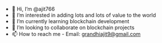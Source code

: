 - 👋 Hi, I’m @ajit766
- 👀 I’m interested in adding lots and lots of value to the world
- 🌱 I’m currently learning blockchain development
- 💞️ I’m looking to collaborate on blockchain projects
- 📫 How to reach me - Email: grandhiajit9@gmail.com

<!---
ajit766/ajit766 is a ✨ special ✨ repository because its `README.md` (this file) appears on your GitHub profile.
You can click the Preview link to take a look at your changes.
--->
